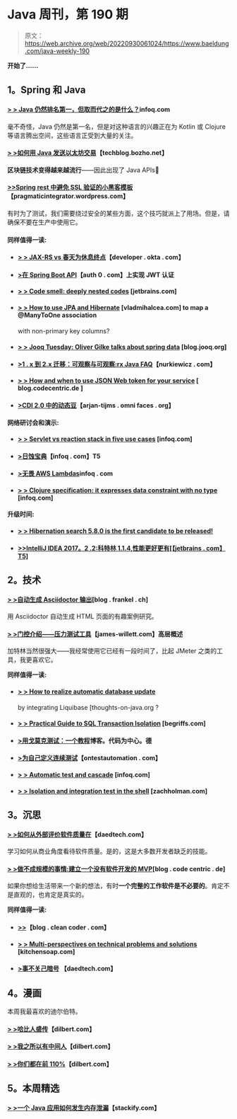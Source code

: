 # Java 周刊，第 190 期

> 原文：<https://web.archive.org/web/20220930061024/https://www.baeldung.com/java-weekly-190>

**开始了……**

## 1。Spring 和 Java

#### [> > Java 仍然排名第一，但取而代之的是什么？](https://web.archive.org/web/20220629001004/https://www.infoq.com/news/2017/08/Java-Still-One-Tiobe?utm_campaign=infoq_content&utm_source=infoq&utm_medium=feed&utm_term=Java)infoq.com

毫不奇怪，Java 仍然是第一名，但是对这种语言的兴趣正在为 Kotlin 或 Clojure 等语言腾出空间，这些语言正受到大量的关注。

#### [**> >如何用 Java 发送以太坊交易**](https://web.archive.org/web/20220629001004/https://techblog.bozho.net/send-ethereum-transactions-java/)【techblog.bozho.net】

**区块链技术变得越来越流行**——因此出现了 Java APIs🙂

#### [**>>Spring rest 中避免 SSL 验证的小黑客模板**](https://web.archive.org/web/20220629001004/https://pragmaticintegrator.wordpress.com/2017/08/13/small-hack-to-avoid-ssl-validation-in-spring-resttemplate/)【pragmaticintegrator.wordpress.com】

有时为了测试，我们需要绕过安全的某些方面，这个技巧就派上了用场。但是，请确保不要在生产中使用它。

#### 同样值得一读:

*   #### [**> > JAX-RS vs 春天为休息终点**](https://web.archive.org/web/20220629001004/https://developer.okta.com/blog/2017/08/09/jax-rs-vs-spring-rest-endpoints)【developer . okta . com】

*   #### [**>在 Spring Boot API**](https://web.archive.org/web/20220629001004/https://auth0.com/blog/implementing-jwt-authentication-on-spring-boot/)【auth 0 . com】上实现 JWT 认证

*   #### [**> > Code smell: deeply nested codes**](https://web.archive.org/web/20220629001004/https://blog.jetbrains.com/idea/2017/08/code-smells-deeply-nested-code/) [jetbrains.com]

*   #### [**> > How to use JPA and Hibernate**](https://web.archive.org/web/20220629001004/https://vladmihalcea.com/2017/08/15/how-to-map-a-manytoone-association-using-a-non-primary-key-column/) [vladmihalcea.com] to map a @ManyToOne association

    with non-primary key columns?
*   #### [**> > Jooq Tuesday: Oliver Gilke talks about spring data**](https://web.archive.org/web/20220629001004/https://blog.jooq.org/2017/08/15/jooq-tuesdays-oliver-gierke-talks-about-spring-data/) [blog.jooq.org]

*   #### [**>1 . x 到 2.x 迁移：可观察与可观察:rx Java FAQ**](https://web.archive.org/web/20220629001004/http://www.nurkiewicz.com/2017/08/1x-to-2x-migration-observable-vs.html)【nurkiewicz . com】

*   #### [**> > How and when to use JSON Web token for your service**](https://web.archive.org/web/20220629001004/https://blog.codecentric.de/en/2017/08/use-json-web-tokens-services/) [ blog.codecentric.de ]

*   #### [**>CDI 2.0 中的动态豆**](https://web.archive.org/web/20220629001004/http://arjan-tijms.omnifaces.org/2017/08/dynamic-beans-in-cdi.html)【arjan-tijms . omni faces . org】

**网络研讨会和演示:**

*   #### [**> > Servlet vs reaction stack in five use cases**](https://web.archive.org/web/20220629001004/https://www.infoq.com/presentations/servlet-reactive-stack) [infoq.com]

*   #### [**>日蚀宝典**](https://web.archive.org/web/20220629001004/https://www.infoq.com/presentations/java-eclipse-collections)【infoq . com】T5

*   #### [**>无畏 AWS Lambdas**](https://web.archive.org/web/20220629001004/https://www.infoq.com/presentations/jvm-aws-lambda?utm_campaign=infoq_content&utm_source=infoq&utm_medium=feed&utm_term=Java)infoq . com

*   #### [> > Clojure specification: it expresses data constraint with no type](https://web.archive.org/web/20220629001004/https://www.infoq.com/presentations/clojure-spec) [infoq.com]

**升级时间:**

*   #### [**> > Hibernation search 5.8.0 is the first candidate to be released!**](https://web.archive.org/web/20220629001004/http://in.relation.to/2017/08/16/hibernate-search-5-8-0-CR1/)

*   #### [**>>IntelliJ IDEA 2017。2 .2:科特林 1.1.4,性能更好更有**[【jetbrains . com】T5]](https://web.archive.org/web/20220629001004/https://blog.jetbrains.com/idea/2017/08/intellij-idea-2017-2-2-kotlin-1-1-4-better-performance-and-more/)

## 2。技术

#### [**> >自动生成 Asciidoctor 输出**](https://web.archive.org/web/20220629001004/https://blog.frankel.ch/automating-generation-asciidoctor-output/#gsc.tab=0)[blog . frankel . ch]

用 Asciidoctor 自动生成 HTML 页面的有趣案例研究。

#### [**> >门控介绍——压力测试工具**](https://web.archive.org/web/20220629001004/http://james-willett.com/2017/08/gatling-introduction/)【james-willett.com】高层概述

加特林当然很强大——我经常使用它已经有一段时间了，比起 JMeter 之类的工具，我更喜欢它。

**同样值得一读:**

*   #### [**> > How to realize automatic database update**](https://web.archive.org/web/20220629001004/https://www.thoughts-on-java.org/automatic-database-updates-integrating-liquibase/)

    by integrating Liquibase [thoughts-on-java.org ?
*   #### [**> > Practical Guide to SQL Transaction Isolation**](https://web.archive.org/web/20220629001004/https://begriffs.com/posts/2017-08-01-practical-guide-sql-isolation.html) [begriffs.com]

*   #### [**>用戈莫克测试：一个教程**](https://web.archive.org/web/20220629001004/https://blog.codecentric.de/en/2017/08/gomock-tutorial/)博客。代码为中心。德

*   #### [**>为自己定义连续测试**](https://web.archive.org/web/20220629001004/http://www.ontestautomation.com/defining-continuous-testing-for-myself/)【ontestautomation . com】

*   #### [**> > Automatic test and cascade**](https://web.archive.org/web/20220629001004/https://www.infoq.com/articles/Cascade-Automated-Journey-Testing?utm_campaign=infoq_content&utm_source=infoq&utm_medium=feed&utm_term=Java) [infoq.com]

*   #### [**> > Isolation and integration test in the shell**](https://web.archive.org/web/20220629001004/https://zachholman.com/posts/integration-tests) [zachholman.com]

## 3。沉思

#### [**> >如何从外部评价软件质量在**](https://web.archive.org/web/20220629001004/https://www.daedtech.com/evaluate-software-quality-outside/)【daedtech.com】

学习如何从商业角度看待软件质量。是的，这是大多数开发者缺乏的技能。

#### [**> >做不成规模的事情:建立一个没有软件开发的 MVP**](https://web.archive.org/web/20220629001004/https://blog.codecentric.de/en/2017/08/do-things-that-dont-scale-mvp/)[blog . code centric . de]

如果你想给生活带来一个新的想法，有时**一个完整的工作软件是不必要的**。肯定不是直观的，也肯定是真实的。

**同样值得一读:**

*   #### [**>>**](https://web.archive.org/web/20220629001004/http://blog.cleancoder.com/uncle-bob/2017/08/10/OnTheInabilityToDiscussThingsRationally.html)【blog . clean coder . com】

*   #### [**> > Multi-perspectives on technical problems and solutions**](https://web.archive.org/web/20220629001004/https://www.kitchensoap.com/2017/08/12/multiple-perspectives-on-technical-problems-and-solutions/) [kitchensoap.com]

*   #### [**>事不关己暗号**](https://web.archive.org/web/20220629001004/https://www.daedtech.com/things-everyone-forgets-committing-code/) 【daedtech.com】

## 4。漫画

本周我最喜欢的迪尔伯特。

#### [> >哈比人盛传](https://web.archive.org/web/20220629001004/http://dilbert.com/strip/2011-01-04)【dilbert.com】

#### [> >我之所以有中间人](https://web.archive.org/web/20220629001004/http://dilbert.com/strip/2012-10-13)【dilbert.com】

#### [> >你们都在前 110%](https://web.archive.org/web/20220629001004/http://dilbert.com/strip/2013-01-18)【dilbert.com】

## 5。本周精选

#### [> >一个 Java 应用如何发生内存泄漏](https://web.archive.org/web/20220629001004/https://stackify.com/memory-leaks-java/)【stackify.com】